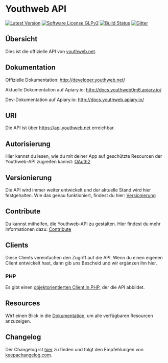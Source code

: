 # Youthweb API

[![Latest Version](https://img.shields.io/github/release/youthweb/youthweb-api.svg)](https://github.com/youthweb/youthweb-api/releases)
[![Software License GLPv2](http://img.shields.io/badge/License-GPLv2-brightgreen.svg)](LICENSE)
[![Build Status](https://travis-ci.org/youthweb/youthweb-api.svg?branch=develop)](https://travis-ci.org/youthweb/youthweb-api)
[![Gitter](https://badges.gitter.im/Join%20Chat.svg)](https://gitter.im/youthweb/youthweb-api?utm_source=badge&utm_medium=badge&utm_campaign=pr-badge&utm_content=badge)

## Übersicht

Dies ist die offizielle API von [youthweb.net](https://youthweb.net).

## Dokumentation

Offizielle Dokumentation: http://developer.youthweb.net/

Aktuelle Dokumentation auf Apiary.io: http://docs.youthweb0m6.apiary.io/

Dev-Dokumentation auf Apiary.io: http://docs.youthweb.apiary.io/

## URI

Die API ist über https://api.youthweb.net erreichbar.

## Autorisierung

Hier kannst du lesen, wie du mit deiner App auf geschützte Resourcen der Youthweb-API zugreifen kannst: [OAuth2](http://developer.youthweb.net/api_general_oauth2.html)

## Versionierung

Die API wird immer weiter entwickelt und der aktuelle Stand wird hier festgehalten. Wie das genau funktioniert, findest du hier: [Versionierung](http://developer.youthweb.net/api_general_versions.html)

## Contribute

Du kannst mithelfen, die Youthweb-API zu gestalten. Hier findest du mehr Informationen dazu: [Contribute](http://developer.youthweb.net/api_general_contribute.html)

## Clients

Diese Clients vereinfachen den Zugriff auf die API. Wenn du einen eigenen Client entwickelt hast, dann gib uns Bescheid und wir ergänzen ihn hier.

### PHP

Es gibt einen [objektorientierten Client in PHP](https://github.com/youthweb/php-youthweb-api), der die API abbildet.

## Resources

Wirf einen Blick in die [Dokumentation](#dokumentation), um alle verfügbaren Resourcen anzuzeigen.

## Changelog

Der Changelog ist [hier](CHANGELOG.md) zu finden und folgt den Empfehlungen von [keepachangelog.com](http://keepachangelog.com/).
